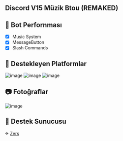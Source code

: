 ## Discord V15 Müzik Btou (REMAKED)

## 📑 Bot Perfornması

- [x] Music System
- [x] MessageButton
- [x] Slash Commands

## 🔗 Destekleyen Platformlar
![image](https://user-images.githubusercontent.com/93944142/196050222-640d6c0e-da1d-46c7-95d8-544f66a997cf.png)
![image](https://user-images.githubusercontent.com/93944142/196050226-e877002a-cbdb-419d-b1d3-449b370813bc.png)
![image](https://user-images.githubusercontent.com/93944142/196050243-7efb55f3-99c7-4cce-aabb-1a3e844357d7.png)

## 📷 Fotoğraflar
![image](https://imgyukle.com/i/JdrHiM)
## 🚨 Destek Sunucusu 
✈ [Zers](https://discord.gg/63SMHa6Gc2)

